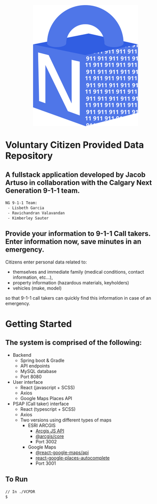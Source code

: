 <p align="center">
  <img src="./src/main/userinterface/src/images/icon.svg" />
</p>

# Voluntary Citizen Provided Data Repository

## A fullstack application developed by Jacob Artuso in collaboration with the Calgary Next Generation 9-1-1 team.

    NG 9-1-1 Team:
     - Lisbeth Garcia
     - Ravichandran Valavandan
     - Kimberley Sauter

## Provide your information to 9-1-1 Call takers. Enter information now, save minutes in an emergency.

Citizens enter personal data related to:

-   themselves and immediate family (medical conditions, contact information, etc...),
-   property information (hazardous materials, keyholders)
-   vehicles (make, model)

so that 9-1-1 call takers can quickly find this information in case of an emergency.

# Getting Started

## The system is comprised of the following:

-   Backend
    -   Spring boot & Gradle
    -   API endpoints
    -   MySQL database
    -   Port 8080
-   User interface
    -   React (javascript + SCSS)
    -   Axios
    -   Google Maps Places API
-   PSAP (Call taker) interface
    -   React (typescript + SCSS)
    -   Axios
    -   Two versions using different types of maps
        -   ESRI ARCGIS
            -   [Arcgis JS API][1]
            -   [@arcgis/core][2]
            -   Port 3002
        -   Google Maps
            -   [@react-google-maps/api][3]
            -   [react-google-places-autocomplete][4]
            -   Port 3001

## To Run

	// In ./VCPDR
	$ 

[1]: https://developers.arcgis.com/javascript/latest/
[2]: https://www.npmjs.com/package/@arcgis/core
[3]: https://www.npmjs.com/package/@react-google-maps/api
[4]: https://www.npmjs.com/package/react-google-places-autocomplete

